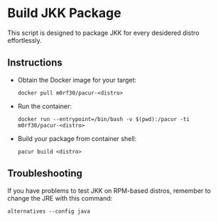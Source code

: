 # Build JKK Package
This script is designed to package JKK for every desidered distro effortlessly.

## Instructions
- Obtain the Docker image for your target:
  
  ```docker pull m0rf30/pacur-<distro>```

- Run the container:
  
  ```docker run --entrypoint=/bin/bash -v $(pwd):/pacur -ti m0rf30/pacur-<distro>```

- Build your package from container shell:
  
  ```pacur build <distro>```

## Troubleshooting
If you have problems to test JKK on RPM-based distros, remember to change the JRE with this command:
  
  ```alternatives --config java```
